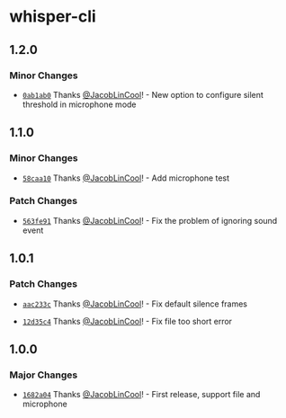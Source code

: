 # whisper-cli

## 1.2.0

### Minor Changes

-   [`0ab1ab0`](https://github.com/JacobLinCool/whisper-cli/commit/0ab1ab05921321653273278ab3f20af64ad28544) Thanks [@JacobLinCool](https://github.com/JacobLinCool)! - New option to configure silent threshold in microphone mode

## 1.1.0

### Minor Changes

-   [`58caa10`](https://github.com/JacobLinCool/whisper-cli/commit/58caa105f7fff832bd5239d816bc8cedd2db4931) Thanks [@JacobLinCool](https://github.com/JacobLinCool)! - Add microphone test

### Patch Changes

-   [`563fe91`](https://github.com/JacobLinCool/whisper-cli/commit/563fe916cebf552d0e0607249ec58c737e5a5f38) Thanks [@JacobLinCool](https://github.com/JacobLinCool)! - Fix the problem of ignoring sound event

## 1.0.1

### Patch Changes

-   [`aac233c`](https://github.com/JacobLinCool/whisper-cli/commit/aac233c67009369e5dd4ead7142a60904e45f882) Thanks [@JacobLinCool](https://github.com/JacobLinCool)! - Fix default silence frames

-   [`12d35c4`](https://github.com/JacobLinCool/whisper-cli/commit/12d35c4ec7751f1b846fd80efc30beca95cb3eb4) Thanks [@JacobLinCool](https://github.com/JacobLinCool)! - Fix file too short error

## 1.0.0

### Major Changes

-   [`1682a04`](https://github.com/JacobLinCool/whisper-cli/commit/1682a04d1c217a00147e3d11ca4a4603d9d95004) Thanks [@JacobLinCool](https://github.com/JacobLinCool)! - First release, support file and microphone
